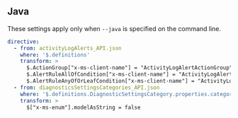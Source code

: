## Java

These settings apply only when `--java` is specified on the command line.

``` yaml $(java)
directive:
  - from: activityLogAlerts_API.json
    where: '$.definitions'
    transform: >
      $.ActionGroup["x-ms-client-name"] = "ActivityLogAlertActionGroup";
      $.AlertRuleAllOfCondition["x-ms-client-name"] = "ActivityLogAlertAllOfCondition";
      $.AlertRuleAnyOfOrLeafCondition["x-ms-client-name"] = "ActivityLogAlertLeafCondition";
  - from: diagnosticsSettingsCategories_API.json
    where: '$.definitions.DiagnosticSettingsCategory.properties.categoryType'
    transform: >
      $["x-ms-enum"].modelAsString = false
```